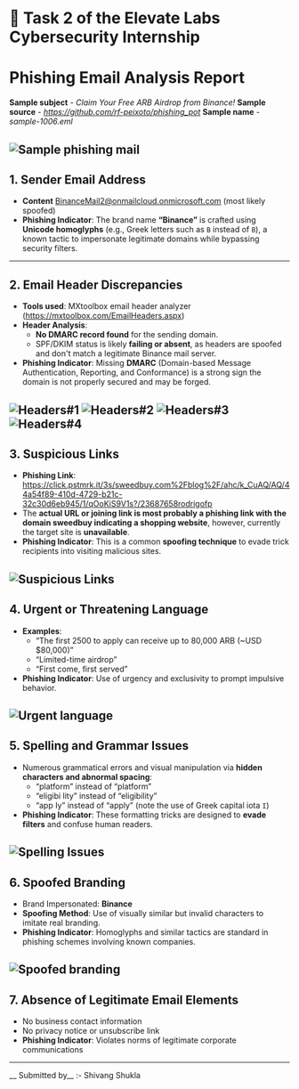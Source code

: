 # 📄 Task 2 of the Elevate Labs Cybersecurity Internship
# Phishing Email Analysis Report


__Sample subject__ - _Claim Your Free ARB Airdrop from Binance!_
__Sample source__ - _https://github.com/rf-peixoto/phishing_pot_
__Sample name__ - _sample-1006.eml_

![Sample phishing mail](https://github.com/shivdev729/elevate_labs_task_02/blob/main/p1.JPG)
---

## 1. Sender Email Address
- **Content** BinanceMail2@onmailcloud.onmicrosoft.com (most likely spoofed)
- **Phishing Indicator**: The brand name **“Binance”** is crafted using **Unicode homoglyphs** (e.g., Greek letters such as `Β` instead of `B`), a known tactic to impersonate legitimate domains while bypassing security filters.

---

## 2. Email Header Discrepancies
- **Tools used**: MXtoolbox email header analyzer (https://mxtoolbox.com/EmailHeaders.aspx)
- **Header Analysis**:
  - **No DMARC record found** for the sending domain.
  - SPF/DKIM status is likely **failing or absent**, as headers are spoofed and don't match a legitimate Binance mail server.
- **Phishing Indicator**: Missing **DMARC** (Domain-based Message Authentication, Reporting, and Conformance) is a strong sign the domain is not properly secured and may be forged.
  
![Headers#1](https://github.com/shivdev729/elevate_labs_task_02/blob/main/p6.JPG)
![Headers#2](https://github.com/shivdev729/elevate_labs_task_02/blob/main/p7.JPG)
![Headers#3](https://github.com/shivdev729/elevate_labs_task_02/blob/main/p8.JPG)
![Headers#4](https://github.com/shivdev729/elevate_labs_task_02/blob/main/p9.JPG)
---

## 3. Suspicious Links
- **Phishing Link**: https://click.pstmrk.it/3s/sweedbuy.com%2Fblog%2F/ahc/k_CuAQ/AQ/44a54f89-410d-4729-b21c-32c30d6eb945/1/qOoKiS9V1s?/23687658rodrigofp
- The **actual URL or joining link is most probably a phishing link with the domain sweedbuy indicating a shopping website**, however, currently the target site is  **unavailable**.
- **Phishing Indicator**: This is a common **spoofing technique** to evade trick recipients into visiting malicious sites.

  
![Suspicious Links](https://github.com/shivdev729/elevate_labs_task_02/blob/main/p4.JPG)
---

## 4. Urgent or Threatening Language
- **Examples**:
  - “The first 2500 to apply can receive up to 80,000 ARB (~USD $80,000)”
  - “Limited-time airdrop”
  - “First come, first served”
- **Phishing Indicator**: Use of urgency and exclusivity to prompt impulsive behavior.

![Urgent language](https://github.com/shivdev729/elevate_labs_task_02/blob/main/p3.JPG)
---

## 5. Spelling and Grammar Issues
- Numerous grammatical errors and visual manipulation via **hidden characters and abnormal spacing**:
  - “pla‌‌‌‌‌‌tf‌‌‌‌‌‌o‌‌‌‌‌‌rm” instead of “platform”
  - “el‌‌‌‌‌‌i‌‌‌‌‌‌gib‌‌‌‌‌‌i lity” instead of “eligibility”
  - “a‌‌p‌‌p Ιy” instead of “apply” (note the use of Greek capital iota `Ι`)
- **Phishing Indicator**: These formatting tricks are designed to **evade filters** and confuse human readers.

  
![Spelling Issues](https://github.com/shivdev729/elevate_labs_task_02/blob/main/p2.JPG)
---

## 6. Spoofed Branding
- Brand Impersonated: **Binance**
- **Spoofing Method**: Use of visually similar but invalid characters to imitate real branding.
- **Phishing Indicator**: Homoglyphs and similar tactics are standard in phishing schemes involving known companies.


![Spoofed branding](https://github.com/shivdev729/elevate_labs_task_02/blob/main/p5.JPG)
---

## 7. Absence of Legitimate Email Elements
- No business contact information
- No privacy notice or unsubscribe link
- **Phishing Indicator**: Violates norms of legitimate corporate communications

---

__ Submitted by__ :- Shivang Shukla
